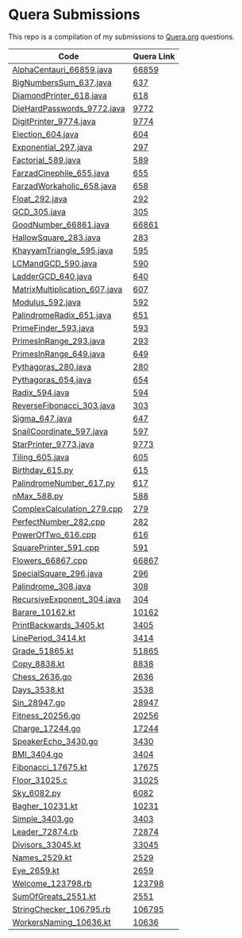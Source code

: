 # Quera Submissions

This repo is a compilation of my submissions to [Quera.org](https://quera.org) questions.

| Code                                                                          | Quera Link                                    |
|-------------------------------------------------------------------------------|-----------------------------------------------|
| [AlphaCentauri_66859.java](/src/main/java/AlphaCentauri_66859.java)           | [66859](https://quera.org/problemset/66859)   |
| [BigNumbersSum_637.java](/src/main/java/BigNumbersSum_637.java)               | [637](https://quera.org/problemset/637)       |
| [DiamondPrinter_618.java](/src/main/java/DiamondPrinter_618.java)             | [618](https://quera.org/problemset/618)       |
| [DieHardPasswords_9772.java](/src/main/java/DieHardPasswords_9772.java)       | [9772](https://quera.org/problemset/9772)     |
| [DigitPrinter_9774.java](/src/main/java/DigitPrinter_9774.java)               | [9774](https://quera.org/problemset/9774)     |
| [Election_604.java](/src/main/java/Election_604.java)                         | [604](https://quera.org/problemset/604)       |
| [Exponential_297.java](/src/main/java/Exponential_297.java)                   | [297](https://quera.org/problemset/297)       |
| [Factorial_589.java](/src/main/java/Factorial_589.java)                       | [589](https://quera.org/problemset/589)       |
| [FarzadCinephile_655.java](/src/main/java/FarzadCinephile_655.java)           | [655](https://quera.org/problemset/655)       |
| [FarzadWorkaholic_658.java](/src/main/java/FarzadWorkaholic_658.java)         | [658](https://quera.org/problemset/658)       |
| [Float_292.java](/src/main/java/Float_292.java)                               | [292](https://quera.org/problemset/292)       |
| [GCD_305.java](/src/main/java/GCD_305.java)                                   | [305](https://quera.org/problemset/305)       |
| [GoodNumber_66861.java](/src/main/java/GoodNumber_66861.java)                 | [66861](https://quera.org/problemset/66861)   |
| [HallowSquare_283.java](/src/main/java/HallowSquare_283.java)                 | [283](https://quera.org/problemset/283)       |
| [KhayyamTriangle_595.java](/src/main/java/KhayyamTriangle_595.java)           | [595](https://quera.org/problemset/595)       |
| [LCMandGCD_590.java](/src/main/java/LCMandGCD_590.java)                       | [590](https://quera.org/problemset/590)       |
| [LadderGCD_640.java](/src/main/java/LadderGCD_640.java)                       | [640](https://quera.org/problemset/640)       |
| [MatrixMultiplication_607.java](/src/main/java/MatrixMultiplication_607.java) | [607](https://quera.org/problemset/607)       |
| [Modulus_592.java](/src/main/java/Modulus_592.java)                           | [592](https://quera.org/problemset/592)       |
| [PalindromeRadix_651.java](/src/main/java/PalindromeRadix_651.java)           | [651](https://quera.org/problemset/651)       |
| [PrimeFinder_593.java](/src/main/java/PrimeFinder_593.java)                   | [593](https://quera.org/problemset/593)       |
| [PrimesInRange_293.java](/src/main/java/PrimesInRange_293.java)               | [293](https://quera.org/problemset/293)       |
| [PrimesInRange_649.java](/src/main/java/PrimesInRange_649.java)               | [649](https://quera.org/problemset/649)       |
| [Pythagoras_280.java](/src/main/java/Pythagoras_280.java)                     | [280](https://quera.org/problemset/280)       |
| [Pythagoras_654.java](/src/main/java/Pythagoras_654.java)                     | [654](https://quera.org/problemset/654)       |
| [Radix_594.java](/src/main/java/Radix_594.java)                               | [594](https://quera.org/problemset/594)       |
| [ReverseFibonacci_303.java](/src/main/java/ReverseFibonacci_303.java)         | [303](https://quera.org/problemset/303)       |
| [Sigma_647.java](/src/main/java/Sigma_647.java)                               | [647](https://quera.org/problemset/647)       |
| [SnailCoordinate_597.java](/src/main/java/SnailCoordinate_597.java)           | [597](https://quera.org/problemset/597)       |
| [StarPrinter_9773.java](/src/main/java/StarPrinter_9773.java)                 | [9773](https://quera.org/problemset/9773)     |
| [Tiling_605.java](/src/main/java/Tiling_605.java)                             | [605](https://quera.org/problemset/605)       |
| [Birthday_615.py](/python/Birthday_615.py)                                    | [615](https://quera.org/problemset/615)       |
| [PalindromeNumber_617.py](/python/PalindromeNumber_617.py)                    | [617](https://quera.org/problemset/617)       |
| [nMax_588.py](/python/nMax_588.py)                                            | [588](https://quera.org/problemset/588)       |
| [ComplexCalculation_279.cpp](/CPP/ComplexCalculation_279.cpp)                 | [279](https://quera.org/problemset/279)       |
| [PerfectNumber_282.cpp](/CPP/PerfectNumber_282.cpp)                           | [282](https://quera.org/problemset/282)       |
| [PowerOfTwo_616.cpp](/CPP/PowerOfTwo_616.cpp)                                 | [616](https://quera.org/problemset/616)       |
| [SquarePrinter_591.cpp](/CPP/SquarePrinter_591.cpp)                           | [591](https://quera.org/problemset/591)       |
| [Flowers_66867.cpp](/src/main/java/Flowers_66867.java)                        | [66867](https://quera.org/problemset/66867)   |
| [SpecialSquare_296.java](/src/main/java/SpecialSquare_296.java)               | [296](https://quera.org/problemset/296)       |
| [Palindrome_308.java](/src/main/java/Palindrome_308.java)                     | [308](https://quera.org/problemset/308)       |
| [RecursiveExponent_304.java](/src/main/java/RecursiveExponent_304.java)       | [304](https://quera.org/problemset/304)       |
| [Barare_10162.kt](/src/main/kotlin/Barare_10162.kt)                           | [10162](https://quera.org/problemset/10162)   |
| [PrintBackwards_3405.kt](/src/main/kotlin/PrintBackwards_3405.kt)             | [3405](https://quera.org/problemset/3405)     |
| [LinePeriod_3414.kt](/src/main/kotlin/LinePeriod_3414.kt)                     | [3414](https://quera.org/problemset/3414)     |
| [Grade_51865.kt](/src/main/kotlin/Grade_51865.kt)                             | [51865](https://quera.org/problemset/51865)   |
| [Copy_8838.kt](/src/main/kotlin/Copy_8838.kt)                                 | [8838](https://quera.org/problemset/8838)     |
| [Chess_2636.go](/go/Chess_2636.go)                                            | [2636](https://quera.org/problemset/2636)     |
| [Days_3538.kt](/src/main/kotlin/Days_3538.kt)                                 | [3538](https://quera.org/problemset/3538)     |
| [Sin_28947.go](/go/Sin_28947.go)                                              | [28947](https://quera.org/problemset/28947)   |
| [Fitness_20256.go](/go/Fitness_20256.go)                                      | [20256](https://quera.org/problemset/20256)   |
| [Charge_17244.go](/go/Charge_17244.go)                                        | [17244](https://quera.org/problemset/17244)   |
| [SpeakerEcho_3430.go](/go/SpeakerEcho_3430.go)                                | [3430](https://quera.org/problemset/3430)     |
| [BMI_3404.go](/go/BMI_3404.go)                                                | [3404](https://quera.org/problemset/3404)     |
| [Fibonacci_17675.kt](/src/main/kotlin/Fibonacci_17675.kt)                     | [17675](https://quera.org/problemset/17675)   |
| [Floor_31025.c](/other/Floor_31025.c)                                         | [31025](https://quera.org/problemset/31025)   |
| [Sky_6082.py](/python/Sky_6082.py)                                            | [6082](https://quera.org/problemset/6082)     |
| [Bagher_10231.kt](/src/main/kotlin/Bagher_10231.kt)                           | [10231](https://quera.org/problemset/10231)   |
| [Simple_3403.go](/go/Simple_3403.go)                                          | [3403](https://quera.org/problemset/3403)     |
| [Leader_72874.rb](/other/Leader_72874.rb)                                     | [72874](https://quera.org/problemset/72874)   |
| [Divisors_33045.kt](/src/main/kotlin/Divisors_33045.kt)                       | [33045](https://quera.org/problemset/33045)   |
| [Names_2529.kt](/src/main/kotlin/Names_2529.kt)                               | [2529](https://quera.org/problemset/2529)     |
| [Eye_2659.kt](/src/main/kotlin/Eye_2659.kt)                                   | [2659](https://quera.org/problemset/2659)     |
| [Welcome_123798.rb](/other/Welcome_123798.rb)                                 | [123798](https://quera.org/problemset/123798) |
| [SumOfGreats_2551.kt](/src/main/kotlin/SumOfGreats_2551.kt)                   | [2551](https://quera.org/problemset/2551)     |
| [StringChecker_106795.rb](/other/StringChecker_106795.rb)                     | [106795](https://quera.org/problemset/106795) |
| [WorkersNaming_10636.kt](/src/main/kotlin/WorkersNaming_10636.kt)             | [10636](https://quera.org/problemset/10636)   |
